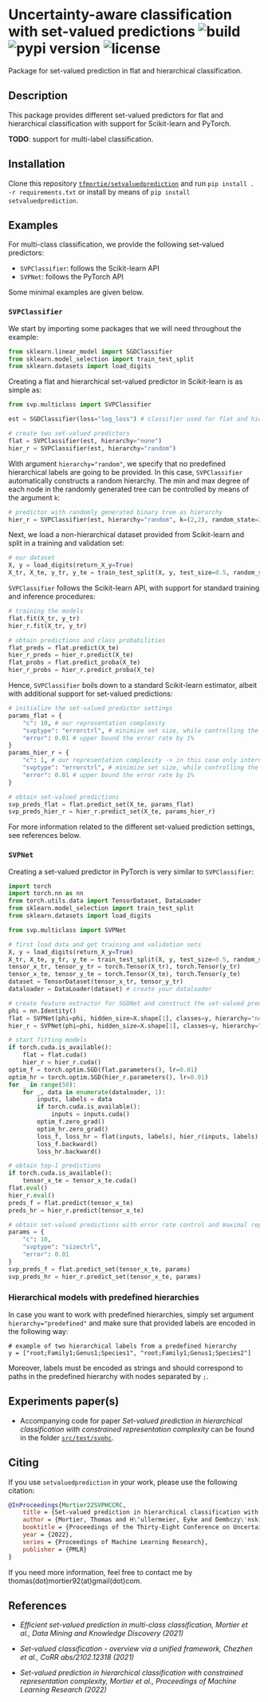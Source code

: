 # Uncertainty-aware classification with set-valued predictions ![build](https://github.com/tfmortie/setvaluedprediction/actions/workflows/build.yml/badge.svg) ![pypi version](https://badge.fury.io/py/setvaluedprediction.svg) ![license](https://img.shields.io/github/license/tfmortie/setvaluedprediction)

Package for set-valued prediction in flat and hierarchical classification. 

## Description

This package provides different set-valued predictors for flat and hierarchical classification with support for Scikit-learn and PyTorch.

**TODO**: support for multi-label classification.

## Installation

Clone this repository [`tfmortie/setvaluedprediction`](https://github.com/tfmortie/setvaluedprediction.git) and run `pip install . -r requirements.txt`
or install by means of `pip install setvaluedprediction`.

## Examples 

For multi-class classification, we provide the following set-valued predictors:

- `SVPClassifier`: follows the Scikit-learn API
- `SVPNet`: follows the PyTorch API

Some minimal examples are given below.

### `SVPClassifier`

We start by importing some packages that we will need throughout the example:

```python
from sklearn.linear_model import SGDClassifier
from sklearn.model_selection import train_test_split
from sklearn.datasets import load_digits
```

Creating a flat and hierarchical set-valued predictor in Scikit-learn is as simple as:

```python
from svp.multiclass import SVPClassifier

est = SGDClassifier(loss="log_loss") # classifier used for flat and hierarchical model

# create two set-valued predictors
flat = SVPClassifier(est, hierarchy="none")
hier_r = SVPClassifier(est, hierarchy="random")
```

With argument `hierarchy="random"`, we specify that no predefined hierarchical labels are going to be provided. In this case, `SVPClassifier` automatically constructs a random hierarchy. The min and max degree of each node in the randomly generated tree can be controlled by means of the argument `k`:


```python
# predictor with randomly generated binary tree as hierarchy
hier_r = SVPClassifier(est, hierarchy="random", k=(2,2), random_state=2022)
```

Next, we load a non-hierarchical dataset provided from Scikit-learn and split in a training and validation set:

```python
# our dataset
X, y = load_digits(return_X_y=True)
X_tr, X_te, y_tr, y_te = train_test_split(X, y, test_size=0.5, random_state=2022, stratify=y)

```

`SVPClassifier` follows the Scikit-learn API, with support for standard training and inference procedures: 

```python
# training the models
flat.fit(X_tr, y_tr)
hier_r.fit(X_tr, y_tr)

# obtain predictions and class probabilities
flat_preds = flat.predict(X_te)
hier_r_preds = hier_r.predict(X_te)
flat_probs = flat.predict_proba(X_te)
hier_r_probs = hier_r.predict_proba(X_te)
```

Hence, `SVPClassifier` boils down to a standard Scikit-learn estimator, albeit with additional support for set-valued predictions: 

```python
# initialize the set-valued predictor settings
params_flat = {
    "c": 10, # our representation complexity
    "svptype": "errorctrl", # minimize set size, while controlling the error rate
    "error": 0.01 # upper bound the error rate by 1%
}
params_hier_r = {
    "c": 1, # our representation complexity -> in this case only internal nodes are allowed
    "svptype": "errorctrl", # minimize set size, while controlling the error rate
    "error": 0.01 # upper bound the error rate by 1%
}

# obtain set-valued predictions
svp_preds_flat = flat.predict_set(X_te, params_flat)
svp_preds_hier_r = hier_r.predict_set(X_te, params_hier_r)
```

For more information related to the different set-valued prediction settings, see references below.

### `SVPNet`

Creating a set-valued predictor in PyTorch is very similar to `SVPClassifier`:

```python
import torch
import torch.nn as nn
from torch.utils.data import TensorDataset, DataLoader
from sklearn.model_selection import train_test_split
from sklearn.datasets import load_digits

from svp.multiclass import SVPNet

# first load data and get training and validation sets
X, y = load_digits(return_X_y=True)
X_tr, X_te, y_tr, y_te = train_test_split(X, y, test_size=0.5, random_state=2021, stratify=y)
tensor_x_tr, tensor_y_tr = torch.Tensor(X_tr), torch.Tensor(y_tr)
tensor_x_te, tensor_y_te = torch.Tensor(X_te), torch.Tensor(y_te)
dataset = TensorDataset(tensor_x_tr, tensor_y_tr) 
dataloader = DataLoader(dataset) # create your dataloader 

# create feature extractor for SGDNet and construct the set-valued predictors
phi = nn.Identity()
flat = SVPNet(phi=phi, hidden_size=X.shape[1], classes=y, hierarchy="none")
hier_r = SVPNet(phi=phi, hidden_size=X.shape[1], classes=y, hierarchy="random")

# start fitting models
if torch.cuda.is_available():
    flat = flat.cuda()
    hier_r = hier_r.cuda()
optim_f = torch.optim.SGD(flat.parameters(), lr=0.01)
optim_hr = torch.optim.SGD(hier_r.parameters(), lr=0.01)
for _ in range(50):
    for _, data in enumerate(dataloader, 1):
        inputs, labels = data
        if torch.cuda.is_available():
            inputs = inputs.cuda()
        optim_f.zero_grad()
        optim_hr.zero_grad()
        loss_f, loss_hr = flat(inputs, labels), hier_r(inputs, labels)
        loss_f.backward()
        loss_hr.backward()

# obtain top-1 predictions
if torch.cuda.is_available():
    tensor_x_te = tensor_x_te.cuda()
flat.eval()
hier_r.eval()
preds_f = flat.predict(tensor_x_te)
preds_hr = hier_r.predict(tensor_x_te)

# obtain set-valued predictions with error rate control and maximal representation complexity
params = {
    "c": 10,
    "svptype": "sizectrl",
    "error": 0.01
}
svp_preds_f = flat.predict_set(tensor_x_te, params)
svp_preds_hr = hier_r.predict_set(tensor_x_te, params)
```

### Hierarchical models with predefined hierarchies

In case you want to work with predefined hierarchies, simply set argument `hierarchy="predefined"` and make sure that provided labels are encoded in the following way:

```
# example of two hierarchical labels from a predefined hierarchy
y = ["root;Family1;Genus1;Species1", "root;Family1;Genus1;Species2"]
```

Moreover, labels must be encoded as strings and should correspond to paths in the predefined hierarchy with nodes separated by `;`.

## Experiments paper(s)

* Accompanying code for paper _Set-valued prediction in hierarchical classification with constrained representation complexity_ can be found in the folder [`src/test/svphc`](./svp/tests/svphc).

## Citing

If you use `setvaluedprediction` in your work, please use the following citation:

```bibtex
@InProceedings{Mortier22SVPHCCRC,
    title = {Set-valued prediction in hierarchical classification with constrained representation complexity},
    author = {Mortier, Thomas and H\"ullermeier, Eyke and Dembczy\'nski, Krzysztof and Waegeman, Willem},
    booktitle = {Proceedings of the Thirty-Eight Conference on Uncertainty in Artificial Intelligence},
    year = {2022},
    series = {Proceedings of Machine Learning Research},
    publisher = {PMLR}
}
```

If you need more information, feel free to contact me by thomas(dot)mortier92(at)gmail(dot)com.

## References

* _Efficient set-valued prediction in multi-class classification, Mortier et al., Data Mining and Knowledge Discovery (2021)_

* _Set-valued classification - overview via a unified framework, Chezhen et al., CoRR abs/2102.12318 (2021)_

* _Set-valued prediction in hierarchical classification with constrained representation complexity, Mortier et al., Proceedings of Machine Learning Research (2022)_

